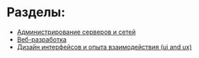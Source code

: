 # Разделы:

- [Администрирование серверов и сетей](/administration)
- [Веб-разработка](software-development)
- [Дизайн интерфейсов и опыта взаимодействия (ui and ux) ](ui-and-ux-design)